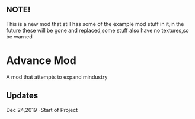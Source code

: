 ## NOTE!
This is a new mod that still has some of the example mod stuff in it,in the future these will be gone and replaced,some stuff also have no textures,so be warned

# Advance Mod
A mod that attempts to expand mindustry

## Updates
Dec 24,2019
-Start of Project
